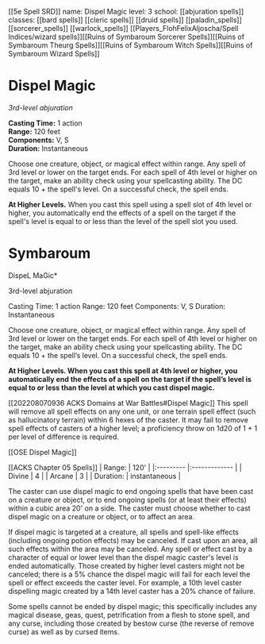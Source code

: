 [[5e Spell SRD]]
name: Dispel Magic
level: 3
school: [[abjuration spells]]
classes: [[bard spells]]
         [[cleric spells]]
         [[druid spells]]
         [[paladin_spells]]
         [[sorcerer_spells]]
         [[warlock_spells]]
         [[Players_FlohFelixAljoscha/Spell Indices/wizard spells]][[Ruins of Symbaroum Sorcerer Spells]][[Ruins of Symbaroum Theurg Spells]][[Ruins of Symbaroum Witch Spells]][[Ruins of Symbaroum Wizard Spells]]

# Dispel Magic 
_3rd-level abjuration_ 

**Casting Time:** 1 action    
**Range:** 120 feet    
**Components:** V, S    
**Duration:** Instantaneous 

Choose one creature, object, or magical effect within range. Any spell of 3rd level or lower on the target ends. For each spell of 4th level or higher on the target, make an ability check using your spellcasting ability. The DC equals 10 + the spell's level. On a successful check, the spell ends. 

**At Higher Levels.** When you cast this spell using a spell slot of 4th level or higher, you automatically end the effects of a spell on the target if the spell's level is equal to or less than the level of the spell slot you used. 



# Symbaroum
DispeL MaGic*

3rd-level abjuration

Casting Time: 1 action Range: 120 feet Components: V, S Duration: Instantaneous

Choose one creature, object, or magical effect within range. Any spell of 3rd level or lower on the target ends. For each spell of 4th level or higher on the target, make an ability check using your spellcasting ability. The DC equals 10 + the spell’s level. On a successful check, the spell ends.

**At Higher Levels. When you cast this spell at 4th level or higher, you automatically end the effects of a spell on the target if the spell’s level is equal to or less than the level at which you cast dispel magic.**

[[202208070936 ACKS Domains at War Battles#Dispel Magic]]
This spell will remove all spell effects on any one unit, or one terrain spell effect (such as hallucinatory terrain) within 6 hexes of the caster. It may fail to remove spell effects of casters of a higher level; a proficiency throw on 1d20 of 1 + 1 per level of difference is required.

[[OSE Dispel Magic]]

[[ACKS Chapter 05 Spells]]
| Range:    | 120'          |
|:--------- |:------------- |
| Divine    | 4             |
| Arcane    | 3             |
| Duration: | instantaneous |

The caster can use dispel magic to end ongoing spells that have been cast on a creature or object, or to end ongoing spells (or at least their effects) within a cubic area 20' on a side. The caster must choose whether to cast dispel magic on a creature or object, or to affect an area.

If dispel magic is targeted at a creature, all spells and spell-like effects (including ongoing potion effects) may be canceled. If cast upon an area, all such effects within the area may be canceled. Any spell or effect cast by a character of equal or lower level than the dispel magic caster's level is ended automatically. Those created by higher level casters might not be canceled; there is a 5% chance the dispel magic will fail for each level the spell or effect exceeds the caster level. For example, a 10th level caster dispelling magic created by a 14th level caster has a 20% chance of failure.

Some spells cannot be ended by dispel magic; this specifically includes any magical disease, geas, quest, petrification from a flesh to stone spell, and any curse, including those created by bestow curse (the reverse of remove curse) as well as by cursed items.

